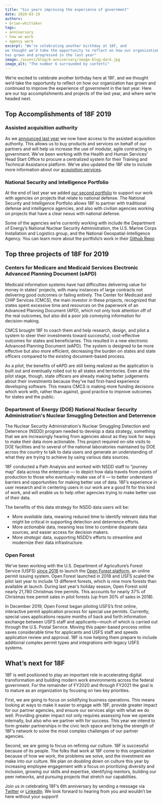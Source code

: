 ```yaml
---
title: "Six years improving the experience of government"
date: 2020-03-19
authors:
- brian-whittaker
tags:
- anniversary
- how we work
- agency work
excerpt: "We’re celebrating another birthday at 18F, and
we thought we’d take the opportunity to reflect on how our organization
has grown and progressed in the last year"
image: /assets/blog/6-anniversary/image-blog-dark.jpg
image_alt: "The number 6 surrounded by confetti"
---
```


We’re excited to celebrate another birthday here at 18F, and we thought
we’d take the opportunity to reflect on how our organization has grown
and continued to improve the experience of government in the last year.
Here are our top accomplishments and projects of the last year, and
where we’re headed next.

## Top Accomplishments of 18F 2019

### Assisted acquisition authority

As we [announced last year](https://18f.gsa.gov/2019/03/19/18F-5-Anniversary-achieve/) we now
have access to the assisted acquisition authority. This allows us to buy
products and services on behalf of our partners and will help us
increase the use of modular, agile contracting in government. We’ve been
working with the Health and Human Services’ Head Start Office to procure
a centralized system for their Training and Technical Assistance
platform. We’ve also updated the 18F site to include more information
about our [acquisition services](https://18f.gsa.gov/how-we-work/).

### National Security and Intelligence Portfolio

At the end of last year we added [our second
portfolio](https://18f.gsa.gov/2019/12/10/announcing-the-18f-national-security-and-intelligence-portfolio/)
to support our work with agencies on projects that relate to national
defense. The National Security and Intelligence Portfolio allows 18F to
partner with traditional defense and intelligence agencies, and also
with civilian agencies working on projects that have a clear nexus with
national defense.

Some of the agencies we’re currently working with include the Department
of Energy’s National Nuclear Security Administration, the U.S. Marine
Corps Installation and Logistics group, and the National
Geospatial-Intelligence Agency. You can learn more about the portfolio’s
work in their [Github Repo](https://github.com/18F/national-security-portfolio)

## Top three projects of 18F for 2019

### Centers for Medicare and Medicaid Services Electronic Advanced Planning Document (eAPD)

Medicaid information systems have had difficulties delivering value for
money in states’ projects, with many instances of large contracts not
delivering good outcomes or failing entirely. The Center for Medicaid
and CHIP Services (CMCS), the main investor in these projects,
recognized that states spent excessive time and resources on the
paperwork of an Advanced Planning Document (APD), which not only took
attention off of the real outcomes, but also did a poor job conveying
information for decision-making.

CMCS brought 18F to coach them and help research, design, and pilot a
system to steer their investments toward successful, cost-effective
outcomes for states and beneficiaries. This resulted in a new electronic
Advanced Planning Document (eAPD). The system is designed to be more
effective but also more efficient, decreasing the burden on states and
state officers compared to the existing document-based process.

As a pilot, the benefits of eAPD are still being realized as the
application is built out and eventually rolled out to all states and
territories. Even at the pilot stage, though, state officers are already
making better judgements about their investments because they’ve had
first-hand experience developing software. This means CMCS is making
more funding decisions which work with, rather than against, good
practice to improve outcomes for states and the public.

### Department of Energy (DOE) National Nuclear Security Administration's Nuclear Smuggling Detection and Deterrence

The Nuclear Security Administration's Nuclear Smuggling Detection and
Deterrence (NSDD) program needed to develop a data strategy, something
that we are increasingly hearing from agencies about as they look for
ways to make their data more actionable. This project required on-site
visits to DOE facilities and to several of the national laboratories
maintained by DOE across the country to talk to data users and generate
an understanding of what they are trying to achieve by using various
data sources.

18F conducted a Path Analysis and worked with NSDD staff to “journey
map” data across the enterprise — to depict how data travels from points
of production to those who eventually make use of it — to better
understand barriers and opportunities for making better use of data.
18F’s experience in user research and in centering users in our work are
a good fit for this kind of work, and will enable us to help other
agencies trying to make better use of their data.

The benefits of this data strategy for NSDD data users will be:

- More *available* data, meaning reduced time to identify relevant data that might be critical in supporting detection and deterrence efforts.
- More *actionable* data, meaning less time to combine disparate data sources, and easier access for decision makers.
- More *strategic* data, supporting NSDD’s efforts to streamline and modernize their data infrastructure.

### Open Forest

We’ve been working with the U.S. Department of Agriculture’s Forest
Service (USFS) [since 2016](https://18f.gsa.gov/tags/forest-service/)
to launch the [Open Forest platform](https://openforest.fs.usda.gov/),
an online permit issuing system. Open Forest launched in 2018 and USFS
scaled the pilot last year to include 13 different forests, which is
nine more forests than available at launch. During last year’s holiday
season, Open Forest sold nearly 21,780 Christmas tree permits. This
accounts for nearly 37% of Christmas tree permit sales in pilot forests
(up from 30% of sales in 2018).

In December 2019, Open Forest began piloting USFS’s first online,
interactive permit application process for special use permits.
Currently, special uses applications require months of back and forth
information exchange between USFS staff and applicants—much of which is
carried out through the U.S. Postal Service. Moving this paper-based
process online saves considerable time for applicants and USFS staff and
speeds application review and approval. 18F is now helping them prepare
to include additional complex permit types and integrations with legacy
USFS systems.

## What’s next for 18F

18F is well positioned to play an important role in accelerating digital
transformation and building modern work environments across the federal
government. For the remainder of FY2020 and through FY2021 the goal is
to mature as an organization by focusing on two key priorities.

First, we are going to focus on solidifying business operations. This
means looking at ways to make it easier to engage with 18F, provide
greater impact for our partner agencies, and ensure our services align
with what we do well. Providing greater impact not only requires
assessing how we operate internally, but also who we partner with for
success. This year we intend to form greater partnerships in the civic
tech space and bring the strength of 18F’s network to solve the most
complex challenges of our partner agencies.

Second, we are going to focus on refining our culture. 18F is successful
because of its people. The folks that work at 18F come to this
organization because of how we work, the problems we solve, and the
investment we make into our culture. We plan on doubling down on culture
this year by increasing employee engagement with a focus on prioritizing
diversity and inclusion, growing our skills and expertise, identifying mentors,
building our peer networks, and pursuing projects that stretch our
capabilities.

Join us in celebrating 18F’s 6th anniversary by sending a message via
[Twitter](https://twitter.com/18F) or
[LinkedIn](https://www.linkedin.com/showcase/18f/). We look forward to
hearing from you and wouldn’t be here without your support!
